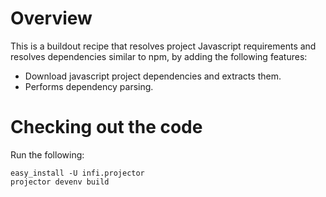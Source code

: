 Overview
========

This is a buildout recipe that resolves project Javascript requirements and resolves dependencies similar to npm, by adding the following features:

* Download javascript project dependencies and extracts them.
* Performs dependency parsing.


Checking out the code
=====================

Run the following:

    easy_install -U infi.projector
    projector devenv build
